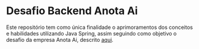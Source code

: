 # Desafio Backend Anota Ai

Este repositório tem como única finalidade o aprimoramentos dos conceitos e habilidades utilizando Java Spring, assim seguindo como objetivo o desafio da empresa Anota Ai, descrito [aqui](https://github.com/githubanotaai/new-test-backend-nodejs).